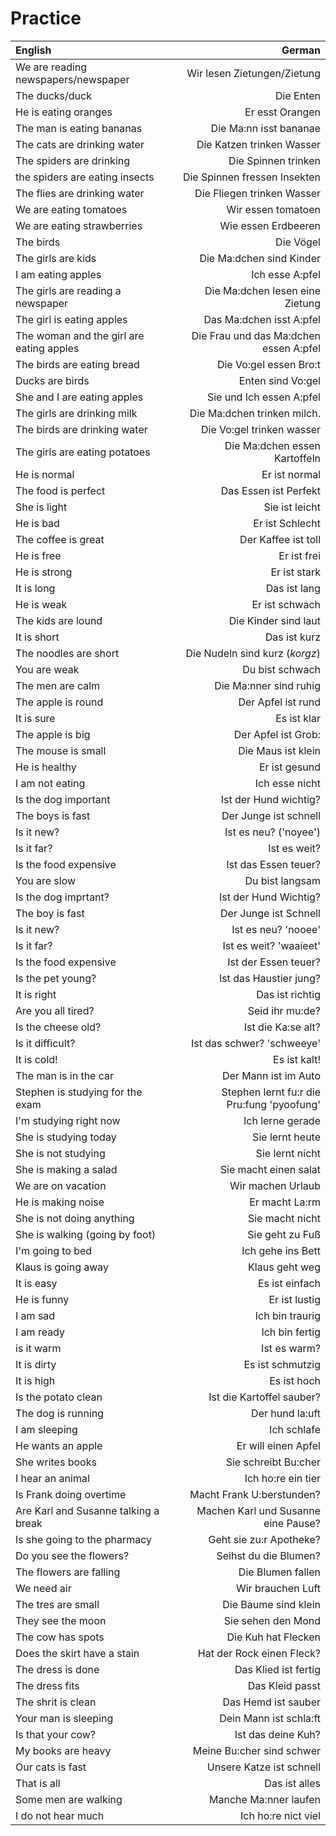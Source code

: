 # Practice

   English | German
   :------ | -----:
   We are reading newspapers/newspaper | Wir lesen Zietungen/Zietung
   The ducks/duck | Die Enten
   He is eating oranges | Er esst Orangen
   The man is eating bananas | Die Ma:nn isst bananae
   The cats are drinking water | Die Katzen trinken Wasser
   The spiders are drinking | Die Spinnen trinken
   the spiders are eating insects | Die Spinnen fressen Insekten
   The flies are drinking water | Die Fliegen trinken Wasser
   We are eating tomatoes | Wir essen tomatoen
   We are eating strawberries | Wie essen Erdbeeren
   The birds | Die Vögel
   The girls are kids | Die Ma:dchen sind Kinder
   I am eating apples | Ich esse A:pfel
   The girls are reading a newspaper | Die Ma:dchen lesen eine Zietung
   The girl is eating apples | Das Ma:dchen isst A:pfel
   The woman and the girl are eating apples | Die Frau und das Ma:dchen essen A:pfel
   The birds are eating bread | Die Vo:gel essen Bro:t
   Ducks are birds | Enten sind Vo:gel
   She and I are eating apples | Sie und Ich essen A:pfel
   The girls are drinking milk | Die Ma:dchen trinken milch.
   The birds are drinking water | Die Vo:gel trinken wasser
   The girls are eating potatoes | Die Ma:dchen essen Kartoffeln
   He is normal | Er ist normal
   The food is perfect | Das Essen ist Perfekt
   She is light | Sie ist leicht
   He is bad | Er ist Schlecht
   The coffee is great | Der Kaffee ist toll
   He is free | Er ist frei
   He is strong | Er ist stark
   It is long | Das ist lang
   He is weak | Er ist schwach
   The kids are lound | Die Kinder sind laut
   It is short | Das ist kurz
   The noodles are short | Die Nudeln sind kurz (*korgz*)
   You are weak | Du bist schwach
   The men are calm | Die Ma:nner sind ruhig
   The apple is round | Der Apfel ist rund
   It is sure | Es ist klar
   The apple is big | Der Apfel ist Grob:
   The mouse is small | Die Maus ist klein
   He is healthy | Er ist gesund
   I am not eating | Ich esse nicht
   Is the dog important | Ist der Hund wichtig?
   The boys is fast | Der Junge ist schnell
   Is it new? | Ist es neu? ('noyee')
   Is it far? | Ist es weit?
   Is the food expensive | Ist das Essen teuer?
   You are slow | Du bist langsam
   Is the dog imprtant? | Ist der Hund Wichtig?
   The boy is fast | Der Junge ist Schnell
   Is it new? | Ist es neu? 'nooee'
   Is it far? | Ist es weit? 'waaieet'
   Is the food expensive | Ist der Essen teuer?
   Is the pet young? | Ist das Haustier jung?
   It is right | Das ist richtig
   Are you all tired? | Seid ihr mu:de?
   Is the cheese old? | Ist die Ka:se alt?
   Is it difficult? | Ist das schwer? 'schweeye'
   It is cold! | Es ist kalt!
   The man is in the car | Der Mann ist im Auto
   Stephen is studying for the exam | Stephen lernt fu:r die Pru:fung 'pyoofung'
   I'm studying right now | Ich lerne gerade
   She is studying today | Sie lernt heute
   She is not studying | Sie lernt nicht
   She is making a salad | Sie macht einen salat
   We are on vacation | Wir machen Urlaub
   He is making noise | Er macht La:rm
   She is not doing anything | Sie macht nicht
   She is walking (going by foot) | Sie geht zu Fuß
   I'm going to bed | Ich gehe ins Bett
   Klaus is going away | Klaus geht weg
   It is easy | Es ist einfach 
   He is funny | Er ist lustig
   I am sad | Ich bin traurig
   I am ready | Ich bin fertig
   is it warm | Ist es warm?
   It is dirty | Es ist schmutzig
   It is high | Es ist hoch
   Is the potato clean | Ist die Kartoffel sauber?
   The dog is running | Der hund la:uft
   I am sleeping | Ich schlafe
   He wants an apple | Er will einen Apfel
   She writes books | Sie schreibt Bu:cher
   I hear an animal | Ich ho:re ein tier
   Is Frank doing overtime | Macht Frank U:berstunden?
   Are Karl and Susanne talking a break | Machen Karl und Susanne eine Pause?
   Is she going to the pharmacy | Geht sie zu:r Apotheke?
   Do you see the flowers? | Seihst du die Blumen?
   The flowers are falling | Die Blumen fallen
   We need air | Wir brauchen Luft
   The tres are small | Die Baume sind klein
   They see the moon | Sie sehen den Mond
   The cow has spots | Die Kuh hat Flecken
   Does the skirt have a stain | Hat der Rock einen Fleck?
   The dress is done | Das Klied ist fertig
   The dress fits | Das Kleid passt
   The shrit is clean | Das Hemd ist sauber
   Your man is sleeping | Dein Mann ist schla:ft
   Is that your cow? | Ist das deine Kuh?
   My books are heavy | Meine Bu:cher sind schwer
   Our cats is fast | Unsere Katze ist schnell
   That is all | Das ist alles
   Some men are walking | Manche Ma:nner laufen
   I do not hear much | Ich ho:re nict viel

   